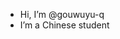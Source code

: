 - Hi, I’m @gouwuyu-q
- I’m a Chinese student

<!---
gouwuyu-q/gouwuyu-q is a ✨ special ✨ repository because its `README.md` (this file) appears on your GitHub profile.
You can click the Preview link to take a look at your changes.
--->
